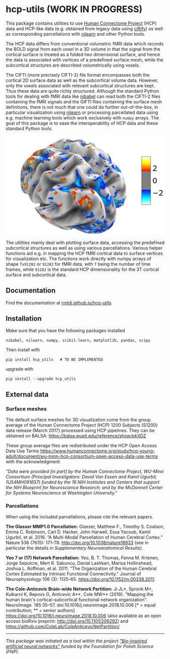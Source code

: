 # hcp-utils (WORK IN PROGRESS)

This package contains utilities to use  [Human Connectome Project](https://www.humanconnectome.org/) (HCP) data and HCP-like data (e.g. obtained from legacy data using [ciftify](https://github.com/edickie/ciftify)) as well as corresponding parcellations with [nilearn](https://nilearn.github.io/) and other Python tools. 

The HCP data differs from conventional volumetric fMRI data which records the BOLD signal from each *voxel* in a 3D volume in that the signal from the cortical surface is treated as a folded two dimensional surface, and hence the data is associated with vertices of a predefined surface mesh, while the subcortical structures are described volumetrically using voxels. 

The CIFTI (more precisely CIFTI-2) file format encompasses both the cortical 2D surface data as well as the subcortical volume data. However, only the voxels associated with relevant subcortical structures are kept.
Thus these data are quite richly structured. Although the standard Python tools for dealing with fMRI data like [nibabel](https://nipy.org/nibabel/) can read both the CIFTI-2 files containing the fMRI signals and the GIFTI files containing the surface mesh definitions, there is not much that one could do further out-of-the-box, in particular visualization using [nilearn](https://nilearn.github.io/) or processing parcellated data using e.g. machine learning tools which work exclusively with `numpy` arrays. The goal of this package is to ease the interoperability of HCP data and these standard Python tools.


![brain image](images/image.png)


The utilities mainly deal with plotting surface data, accessing the predefined subcortical structures as well as using various parcellations. Various helper functions aid e.g. in mapping the HCP fMRI cortical data to surface vertices for visualization etc. The functions work directly with numpy arrays of shape `Tx91282` or `91282` for fMRI data, with `T` being the number of time frames, while `91282` is the standard HCP dimensionality for the 3T cortical surface and subcortical data.

## Documentation

Find the documentation at [rmldj.github.io/hcp-utils](https://rmldj.github.io/hcp-utils/)

## Installation

Make sure that you have the following packages installed
```
nibabel, nilearn, numpy, scikit-learn, matplotlib, pandas, scipy
```
Then install with 
```
pip install hcp_utils   # TO BE IMPLEMENTED
```
upgrade with
```
pip install --upgrade hcp_utils
```


## External data

### Surface meshes

The default surface meshes for 3D visualization come from the group average of the Human Connectome Project (HCP) 1200 Subjects (S1200) data release (March 2017) processed using HCP pipelines. They can be obtained on BALSA: https://balsa.wustl.edu/reference/show/pkXDZ 


These group average files are redistributed under the HCP Open Access Data Use Terms https://www.humanconnectome.org/study/hcp-young-adult/document/wu-minn-hcp-consortium-open-access-data-use-terms with the acknowledgment: 

*"Data were provided [in part] by the Human Connectome Project, WU-Minn Consortium (Principal Investigators: David Van Essen and Kamil Ugurbil; 1U54MH091657) funded by the 16 NIH Institutes and Centers that support the NIH Blueprint for Neuroscience Research; and by the McDonnell Center for Systems Neuroscience at Washington University."*


### Parcellations

When using the included parcellations, please cite the relevant papers.

**The Glasser MMP1.0 Parcellation:** Glasser, Matthew F., Timothy S. Coalson, Emma C. Robinson, Carl D. Hacker, John Harwell, Essa Yacoub, Kamil Ugurbil, et al. 2016. “A Multi-Modal Parcellation of Human Cerebral Cortex.” Nature 536 (7615): 171–78.  http://doi.org/10.1038/nature18933 (see in particular the details in *Supplementary	Neuroanatomical	Results*).

**Yeo 7 or (17) Network Parcellation:** Yeo, B. T. Thomas, Fenna M. Krienen, Jorge Sepulcre, Mert R. Sabuncu, Danial Lashkari, Marisa Hollinshead, Joshua L. Roffman, et al. 2011. “The Organization of the Human Cerebral Cortex Estimated by Intrinsic Functional Connectivity.” Journal of Neurophysiology 106 (3): 1125–65. https://doi.org/10.1152/jn.00338.2011.

**The Cole-Anticevic Brain-wide Network Partition:** Ji JL*, Spronk M*, Kulkarni K, Repovs G, Anticevic A**, Cole MW** (2019). "Mapping the human brain's cortical-subcortical functional network organization". NeuroImage. 185:35–57. doi:10.1016/j.neuroimage.2018.10.006 [* = equal contribution; ** = senior authors] https://doi.org/10.1016/j.neuroimage.2018.10.006 (also available as an open access bioRxiv preprint: http://doi.org/10.1101/206292) and https://github.com/ColeLab/ColeAnticevicNetPartition/


* * *

*This package was initiated as a tool within the project ["Bio-inspired artificial neural networks"](http://bionn.matinf.uj.edu.pl/) funded by the Foundation for Polish Science (FNP).* 


